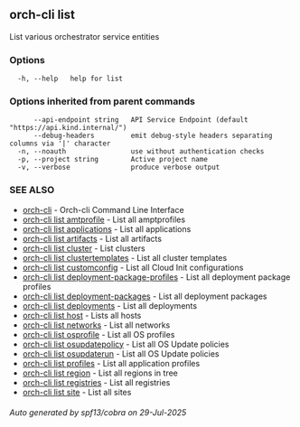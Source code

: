 ## orch-cli list

List various orchestrator service entities

### Options

```
  -h, --help   help for list
```

### Options inherited from parent commands

```
      --api-endpoint string   API Service Endpoint (default "https://api.kind.internal/")
      --debug-headers         emit debug-style headers separating columns via '|' character
  -n, --noauth                use without authentication checks
  -p, --project string        Active project name
  -v, --verbose               produce verbose output
```

### SEE ALSO

* [orch-cli](orch-cli.md)	 - Orch-cli Command Line Interface
* [orch-cli list amtprofile](orch-cli_list_amtprofile.md)	 - List all amptprofiles
* [orch-cli list applications](orch-cli_list_applications.md)	 - List all applications
* [orch-cli list artifacts](orch-cli_list_artifacts.md)	 - List all artifacts
* [orch-cli list cluster](orch-cli_list_cluster.md)	 - List clusters
* [orch-cli list clustertemplates](orch-cli_list_clustertemplates.md)	 - List all cluster templates
* [orch-cli list customconfig](orch-cli_list_customconfig.md)	 - List all Cloud Init configurations
* [orch-cli list deployment-package-profiles](orch-cli_list_deployment-package-profiles.md)	 - List all deployment package profiles
* [orch-cli list deployment-packages](orch-cli_list_deployment-packages.md)	 - List all deployment packages
* [orch-cli list deployments](orch-cli_list_deployments.md)	 - List all deployments
* [orch-cli list host](orch-cli_list_host.md)	 - Lists all hosts
* [orch-cli list networks](orch-cli_list_networks.md)	 - List all networks
* [orch-cli list osprofile](orch-cli_list_osprofile.md)	 - List all OS profiles
* [orch-cli list osupdatepolicy](orch-cli_list_osupdatepolicy.md)	 - List all OS Update policies
* [orch-cli list osupdaterun](orch-cli_list_osupdaterun.md)	 - List all OS Update policies
* [orch-cli list profiles](orch-cli_list_profiles.md)	 - List all application profiles
* [orch-cli list region](orch-cli_list_region.md)	 - List all regions in tree
* [orch-cli list registries](orch-cli_list_registries.md)	 - List all registries
* [orch-cli list site](orch-cli_list_site.md)	 - List all sites

###### Auto generated by spf13/cobra on 29-Jul-2025
